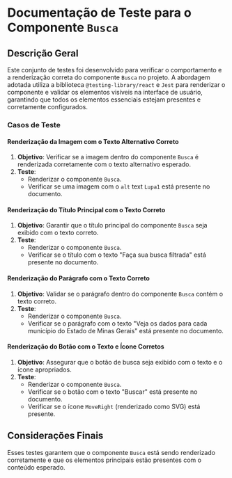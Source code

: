 # Documentação de Teste para o Componente `Busca`

## Descrição Geral

Este conjunto de testes foi desenvolvido para verificar o comportamento e a renderização correta do componente `Busca` no projeto. A abordagem adotada utiliza a biblioteca `@testing-library/react` e `Jest` para renderizar o componente e validar os elementos visíveis na interface de usuário, garantindo que todos os elementos essenciais estejam presentes e corretamente configurados.

### Casos de Teste

#### Renderização da Imagem com o Texto Alternativo Correto

1. **Objetivo**: Verificar se a imagem dentro do componente `Busca` é renderizada corretamente com o texto alternativo esperado.
2. **Teste**:
    - Renderizar o componente `Busca`.
    - Verificar se uma imagem com o `alt` text `Lupa1` está presente no documento.

#### Renderização do Título Principal com o Texto Correto

1. **Objetivo**: Garantir que o título principal do componente `Busca` seja exibido com o texto correto.
2. **Teste**:
     - Renderizar o componente `Busca`.
     - Verificar se o título com o texto "Faça sua busca filtrada" está presente no documento.

#### Renderização do Parágrafo com o Texto Correto

1. **Objetivo**: Validar se o parágrafo dentro do componente `Busca` contém o texto correto.
2. **Teste**:
     - Renderizar o componente `Busca`.
     - Verificar se o parágrafo com o texto "Veja os dados para cada município do Estado de Minas Gerais" está presente no documento.

#### Renderização do Botão com o Texto e Ícone Corretos

1. **Objetivo**: Assegurar que o botão de busca seja exibido com o texto e o ícone apropriados.
2. **Teste**:
     - Renderizar o componente `Busca`.
     - Verificar se o botão com o texto "Buscar" está presente no documento.
     - Verificar se o ícone `MoveRight` (renderizado como SVG) está presente.

## Considerações Finais

Esses testes garantem que o componente `Busca` está sendo renderizado corretamente e que os elementos principais estão presentes com o conteúdo esperado.

